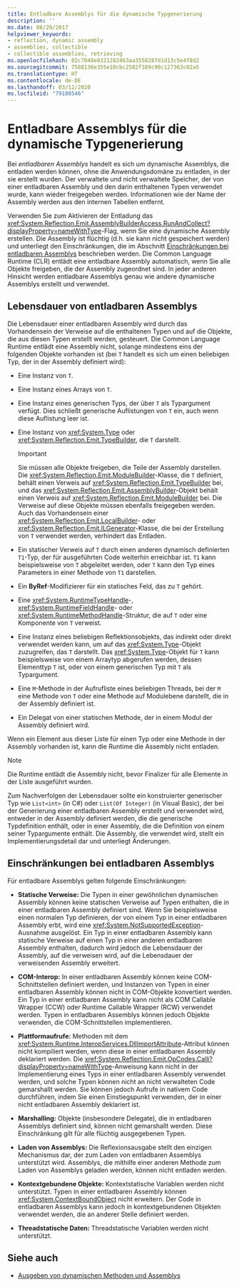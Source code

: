 ```yaml
---
title: Entladbare Assemblys für die dynamische Typgenerierung
description: ''
ms.date: 08/29/2017
helpviewer_keywords:
- reflection, dynamic assembly
- assemblies, collectible
- collectible assemblies, retrieving
ms.openlocfilehash: 02c7048e0321282463aa3558287d1d13c5e4f8d2
ms.sourcegitcommit: 7588136e355e10cbc2582f389c90c127363c02a5
ms.translationtype: HT
ms.contentlocale: de-DE
ms.lasthandoff: 03/12/2020
ms.locfileid: "79180546"
---
```

# <a name="collectible-assemblies-for-dynamic-type-generation"></a>Entladbare Assemblys für die dynamische Typgenerierung

Bei *entladbaren Assemblys* handelt es sich um dynamische Assemblys, die entladen werden können, ohne die Anwendungsdomäne zu entladen, in der sie erstellt wurden. Der verwaltete und nicht verwaltete Speicher, der von einer entladbaren Assembly und den darin enthaltenen Typen verwendet wurde, kann wieder freigegeben werden. Informationen wie der Name der Assembly werden aus den internen Tabellen entfernt.

Verwenden Sie zum Aktivieren der Entladung das <xref:System.Reflection.Emit.AssemblyBuilderAccess.RunAndCollect?displayProperty=nameWithType>-Flag, wenn Sie eine dynamische Assembly erstellen. Die Assembly ist flüchtig (d.h. sie kann nicht gespeichert werden) und unterliegt den Einschränkungen, die im Abschnitt [Einschränkungen bei entladbaren Assemblys](#restrictions-on-collectible-assemblies) beschrieben werden. Die Common Language Runtime (CLR) entlädt eine entladbare Assembly automatisch, wenn Sie alle Objekte freigeben, die der Assembly zugeordnet sind. In jeder anderen Hinsicht werden entladbare Assemblys genau wie andere dynamische Assemblys erstellt und verwendet.

## <a name="lifetime-of-collectible-assemblies"></a>Lebensdauer von entladbaren Assemblys

Die Lebensdauer einer entladbaren Assembly wird durch das Vorhandensein der Verweise auf die enthaltenen Typen und auf die Objekte, die aus diesen Typen erstellt werden, gesteuert. Die Common Language Runtime entlädt eine Assembly nicht, solange mindestens eins der folgenden Objekte vorhanden ist (bei `T` handelt es sich um einen beliebigen Typ, der in der Assembly definiert wird):

- Eine Instanz von `T`.

- Eine Instanz eines Arrays von `T`.

- Eine Instanz eines generischen Typs, der über `T` als Typargument verfügt. Dies schließt generische Auflistungen von `T` ein, auch wenn diese Auflistung leer ist.

- Eine Instanz von <xref:System.Type> oder <xref:System.Reflection.Emit.TypeBuilder>, die `T` darstellt.

   > [!IMPORTANT]
   > Sie müssen alle Objekte freigeben, die Teile der Assembly darstellen. Die <xref:System.Reflection.Emit.ModuleBuilder>-Klasse, die `T` definiert, behält einen Verweis auf <xref:System.Reflection.Emit.TypeBuilder> bei, und das <xref:System.Reflection.Emit.AssemblyBuilder>-Objekt behält einen Verweis auf <xref:System.Reflection.Emit.ModuleBuilder> bei. Die Verweise auf diese Objekte müssen ebenfalls freigegeben werden. Auch das Vorhandensein einer <xref:System.Reflection.Emit.LocalBuilder>- oder <xref:System.Reflection.Emit.ILGenerator>-Klasse, die bei der Erstellung von `T` verwendet werden, verhindert das Entladen.

- Ein statischer Verweis auf `T` durch einen anderen dynamisch definierten `T1`-Typ, der für ausgeführten Code weiterhin erreichbar ist. `T1` kann beispielsweise von `T` abgeleitet werden, oder `T` kann den Typ eines Parameters in einer Methode von `T1` darstellen.

- Ein **ByRef**-Modifizierer für ein statisches Feld, das zu `T` gehört.

- Eine <xref:System.RuntimeTypeHandle>-, <xref:System.RuntimeFieldHandle>- oder <xref:System.RuntimeMethodHandle>-Struktur, die auf `T` oder eine Komponente von `T` verweist.

- Eine Instanz eines beliebigen Reflektionsobjekts, das indirekt oder direkt verwendet werden kann, um auf das <xref:System.Type>-Objekt zuzugreifen, das `T` darstellt. Das <xref:System.Type>-Objekt für `T` kann beispielsweise von einem Arraytyp abgerufen werden, dessen Elementtyp `T` ist, oder von einem generischen Typ mit `T` als Typargument.

- Eine `M`-Methode in der Aufrufliste eines beliebigen Threads, bei der `M` eine Methode von `T` oder eine Methode auf Modulebene darstellt, die in der Assembly definiert ist.

- Ein Delegat von einer statischen Methode, der in einem Modul der Assembly definiert wird.

Wenn ein Element aus dieser Liste für einen Typ oder eine Methode in der Assembly vorhanden ist, kann die Runtime die Assembly nicht entladen.

> [!NOTE]
> Die Runtime entlädt die Assembly nicht, bevor Finalizer für alle Elemente in der Liste ausgeführt wurden.

Zum Nachverfolgen der Lebensdauer sollte ein konstruierter generischer Typ wie `List<int>` (in C#) oder `List(Of Integer)` (in Visual Basic), der bei der Generierung einer entladbaren Assembly erstellt und verwendet wird, entweder in der Assembly definiert werden, die die generische Typdefinition enthält, oder in einer Assembly, die die Definition von einem seiner Typargumente enthält. Die Assembly, die verwendet wird, stellt ein Implementierungsdetail dar und unterliegt Änderungen.

## <a name="restrictions-on-collectible-assemblies"></a>Einschränkungen bei entladbaren Assemblys

Für entladbare Assemblys gelten folgende Einschränkungen:

- **Statische Verweise:** Die Typen in einer gewöhnlichen dynamischen Assembly können keine statischen Verweise auf Typen enthalten, die in einer entladbaren Assembly definiert sind. Wenn Sie beispielsweise einen normalen Typ definieren, der von einem Typ in einer entladbaren Assembly erbt, wird eine <xref:System.NotSupportedException>-Ausnahme ausgelöst. Ein Typ in einer entladbaren Assembly kann statische Verweise auf einen Typ in einer anderen entladbaren Assembly enthalten, dadurch wird jedoch die Lebensdauer der Assembly, auf die verweisen wird, auf die Lebensdauer der verweisenden Assembly erweitert.

- **COM-Interop:** In einer entladbaren Assembly können keine COM-Schnittstellen definiert werden, und Instanzen von Typen in einer entladbaren Assembly können nicht in COM-Objekte konvertiert werden. Ein Typ in einer entladbaren Assembly kann nicht als COM Callable Wrapper (CCW) oder Runtime Callable Wrapper (RCW) verwendet werden. Typen in entladbaren Assemblys können jedoch Objekte verwenden, die COM-Schnittstellen implementieren.

- **Plattformaufrufe:** Methoden mit dem <xref:System.Runtime.InteropServices.DllImportAttribute>-Attribut können nicht kompiliert werden, wenn diese in einer entladbaren Assembly deklariert werden. Die <xref:System.Reflection.Emit.OpCodes.Calli?displayProperty=nameWithType>-Anweisung kann nicht in der Implementierung eines Typs in einer entladbaren Assembly verwendet werden, und solche Typen können nicht an nicht verwalteten Code gemarshallt werden. Sie können jedoch Aufrufe in nativem Code durchführen, indem Sie einen Einstiegspunkt verwenden, der in einer nicht entladbaren Assembly deklariert ist.

- **Marshalling:** Objekte (insbesondere Delegate), die in entladbaren Assemblys definiert sind, können nicht gemarshallt werden. Diese Einschränkung gilt für alle flüchtig ausgegebenen Typen.

- **Laden von Assemblys:** Die Reflexionsausgabe stellt den einzigen Mechanismus dar, der zum Laden von entladbaren Assemblys unterstützt wird. Assemblys, die mithilfe einer anderen Methode zum Laden von Assemblys geladen werden, können nicht entladen werden.

- **Kontextgebundene Objekte:** Kontextstatische Variablen werden nicht unterstützt. Typen in einer entladbaren Assembly können <xref:System.ContextBoundObject> nicht erweitern. Der Code in entladbaren Assemblys kann jedoch in kontextgebundenen Objekten verwendet werden, die an anderer Stelle definiert werden.

- **Threadstatische Daten:** Threadstatische Variablen werden nicht unterstützt.

## <a name="see-also"></a>Siehe auch

- [Ausgeben von dynamischen Methoden und Assemblys](emitting-dynamic-methods-and-assemblies.md)

